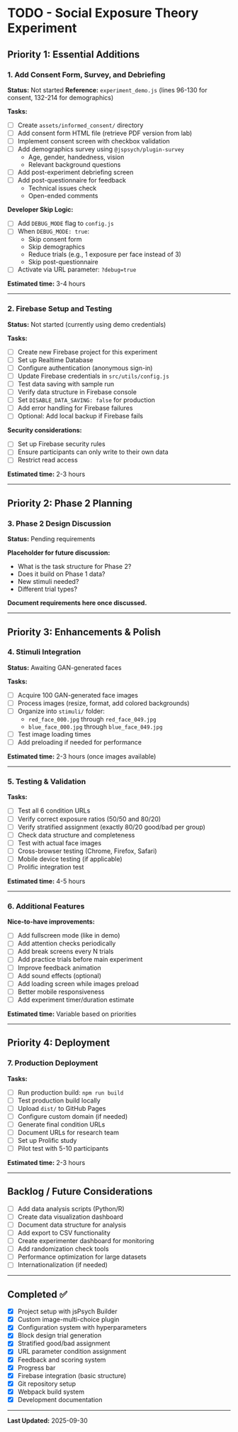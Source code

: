 # TODO - Social Exposure Theory Experiment

## Priority 1: Essential Additions

### 1. Add Consent Form, Survey, and Debriefing
**Status:** Not started
**Reference:** `experiment_demo.js` (lines 96-130 for consent, 132-214 for demographics)

**Tasks:**
- [ ] Create `assets/informed_consent/` directory
- [ ] Add consent form HTML file (retrieve PDF version from lab)
- [ ] Implement consent screen with checkbox validation
- [ ] Add demographics survey using `@jspsych/plugin-survey`
  - Age, gender, handedness, vision
  - Relevant background questions
- [ ] Add post-experiment debriefing screen
- [ ] Add post-questionnaire for feedback
  - Technical issues check
  - Open-ended comments

**Developer Skip Logic:**
- [ ] Add `DEBUG_MODE` flag to `config.js`
- [ ] When `DEBUG_MODE: true`:
  - Skip consent form
  - Skip demographics
  - Reduce trials (e.g., 1 exposure per face instead of 3)
  - Skip post-questionnaire
- [ ] Activate via URL parameter: `?debug=true`

**Estimated time:** 3-4 hours

---

### 2. Firebase Setup and Testing
**Status:** Not started (currently using demo credentials)

**Tasks:**
- [ ] Create new Firebase project for this experiment
- [ ] Set up Realtime Database
- [ ] Configure authentication (anonymous sign-in)
- [ ] Update Firebase credentials in `src/utils/config.js`
- [ ] Test data saving with sample run
- [ ] Verify data structure in Firebase console
- [ ] Set `DISABLE_DATA_SAVING: false` for production
- [ ] Add error handling for Firebase failures
- [ ] Optional: Add local backup if Firebase fails

**Security considerations:**
- [ ] Set up Firebase security rules
- [ ] Ensure participants can only write to their own data
- [ ] Restrict read access

**Estimated time:** 2-3 hours

---

## Priority 2: Phase 2 Planning

### 3. Phase 2 Design Discussion
**Status:** Pending requirements

**Placeholder for future discussion:**
- What is the task structure for Phase 2?
- Does it build on Phase 1 data?
- New stimuli needed?
- Different trial types?

**Document requirements here once discussed.**

---

## Priority 3: Enhancements & Polish

### 4. Stimuli Integration
**Status:** Awaiting GAN-generated faces

**Tasks:**
- [ ] Acquire 100 GAN-generated face images
- [ ] Process images (resize, format, add colored backgrounds)
- [ ] Organize into `stimuli/` folder:
  - `red_face_000.jpg` through `red_face_049.jpg`
  - `blue_face_000.jpg` through `blue_face_049.jpg`
- [ ] Test image loading times
- [ ] Add preloading if needed for performance

**Estimated time:** 2-3 hours (once images available)

---

### 5. Testing & Validation

**Tasks:**
- [ ] Test all 6 condition URLs
- [ ] Verify correct exposure ratios (50/50 and 80/20)
- [ ] Verify stratified assignment (exactly 80/20 good/bad per group)
- [ ] Check data structure and completeness
- [ ] Test with actual face images
- [ ] Cross-browser testing (Chrome, Firefox, Safari)
- [ ] Mobile device testing (if applicable)
- [ ] Prolific integration test

**Estimated time:** 4-5 hours

---

### 6. Additional Features

**Nice-to-have improvements:**
- [ ] Add fullscreen mode (like in demo)
- [ ] Add attention checks periodically
- [ ] Add break screens every N trials
- [ ] Add practice trials before main experiment
- [ ] Improve feedback animation
- [ ] Add sound effects (optional)
- [ ] Add loading screen while images preload
- [ ] Better mobile responsiveness
- [ ] Add experiment timer/duration estimate

**Estimated time:** Variable based on priorities

---

## Priority 4: Deployment

### 7. Production Deployment

**Tasks:**
- [ ] Run production build: `npm run build`
- [ ] Test production build locally
- [ ] Upload `dist/` to GitHub Pages
- [ ] Configure custom domain (if needed)
- [ ] Generate final condition URLs
- [ ] Document URLs for research team
- [ ] Set up Prolific study
- [ ] Pilot test with 5-10 participants

**Estimated time:** 2-3 hours

---

## Backlog / Future Considerations

- [ ] Add data analysis scripts (Python/R)
- [ ] Create data visualization dashboard
- [ ] Document data structure for analysis
- [ ] Add export to CSV functionality
- [ ] Create experimenter dashboard for monitoring
- [ ] Add randomization check tools
- [ ] Performance optimization for large datasets
- [ ] Internationalization (if needed)

---

## Completed ✅

- [x] Project setup with jsPsych Builder
- [x] Custom image-multi-choice plugin
- [x] Configuration system with hyperparameters
- [x] Block design trial generation
- [x] Stratified good/bad assignment
- [x] URL parameter condition assignment
- [x] Feedback and scoring system
- [x] Progress bar
- [x] Firebase integration (basic structure)
- [x] Git repository setup
- [x] Webpack build system
- [x] Development documentation

---

**Last Updated:** 2025-09-30